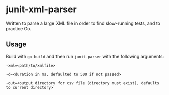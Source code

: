 # junit-xml-parser

Written to parse a large XML file in order to find slow-running tests, and to practice Go.

## Usage

Build with `go build` and then run `junit-parser` with the following arguments:

`-xml=<path/to/xmlfile>`

`-d=<duration in ms, defaulted to 500 if not passed>`

`-out=<output directory for csv file (directory must exist), defaults to current directory>`
